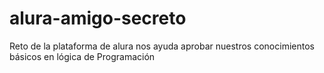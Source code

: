 # alura-amigo-secreto
Reto de la plataforma de alura nos ayuda aprobar nuestros conocimientos básicos en lógica de Programación
